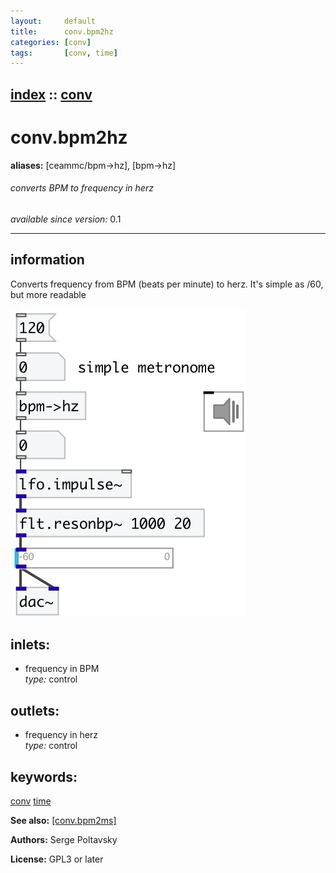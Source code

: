 ```yaml
---
layout:     default
title:      conv.bpm2hz
categories: [conv]
tags:       [conv, time]
---
```

[index](index.html) :: [conv](category_conv.html)
---

# conv.bpm2hz
**aliases:** [ceammc/bpm-&gt;hz], [bpm-&gt;hz]


###### converts BPM to frequency in herz

*available since version:* 0.1

---


## information
Converts frequency from BPM (beats per minute) to herz. It&#39;s simple as /60, but more readable


[![example](../examples/img/conv.bpm2hz.jpg)](../examples/pd/conv.bpm2hz.pd)









## inlets:

* frequency in BPM<br>
_type:_ control



## outlets:

* frequency in herz<br>
_type:_ control



## keywords:

[conv](keywords/conv.html)
[time](keywords/time.html)



**See also:**
[\[conv.bpm2ms\]](conv.bpm2ms.html)




**Authors:** Serge Poltavsky




**License:** GPL3 or later





